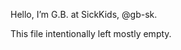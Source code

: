 Hello, I’m G.B. at SickKids, @gb-sk.

This file intentionally left mostly empty. 

<!---
gb-sk/gb-sk is a ✨ special ✨ repository because its `README.md` (this file) appears on your GitHub profile.
You can click the Preview link to take a look at your changes.
--->
